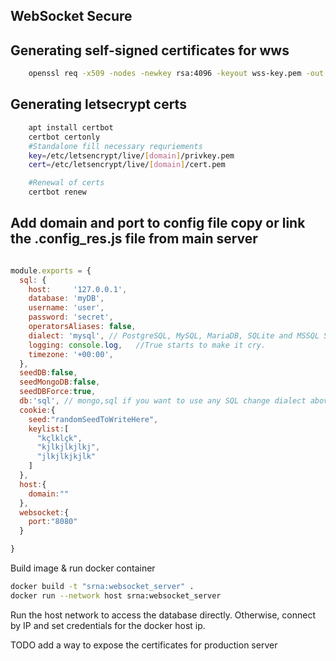## WebSocket Secure
## Generating self-signed certificates for wws
``` bash
    openssl req -x509 -nodes -newkey rsa:4096 -keyout wss-key.pem -out wss-cert.pem -days 365
```
## Generating letsecrypt certs
``` bash
    apt install certbot
    certbot certonly
    #Standalone fill necessary requriements
    key=/etc/letsencrypt/live/[domain]/privkey.pem
    cert=/etc/letsencrypt/live/[domain]/cert.pem

    #Renewal of certs
    certbot renew
```



## Add domain and port to config file copy or link the .config_res.js file from main server
``` javascript 

module.exports = {
  sql: {
    host:     '127.0.0.1', 
    database: 'myDB',
    username: 'user',
    password: 'secret',
    operatorsAliases: false,
    dialect: 'mysql', // PostgreSQL, MySQL, MariaDB, SQLite and MSSQL See more: http://docs.sequelizejs.com/en/latest/
    logging: console.log,   //True starts to make it cry.
    timezone: '+00:00',
  },
  seedDB:false,
  seedMongoDB:false,
  seedDBForce:true,
  db:'sql', // mongo,sql if you want to use any SQL change dialect above in sql config
  cookie:{
    seed:"randomSeedToWriteHere",
    keylist:[
      "kçlklçk",
      "kjlkjlkjlkj",
      "jlkjlkjkjlk"
    ]
  },
  host:{
    domain:""
  },
  websocket:{
    port:"8080"
  }

}
```

Build image & run docker container
``` bash
docker build -t "srna:websocket_server" .
docker run --network host srna:websocket_server
``` 
Run the host network to access the database directly. Otherwise, connect by IP and set credentials for the docker host ip.

TODO add a way to expose the certificates for production server

